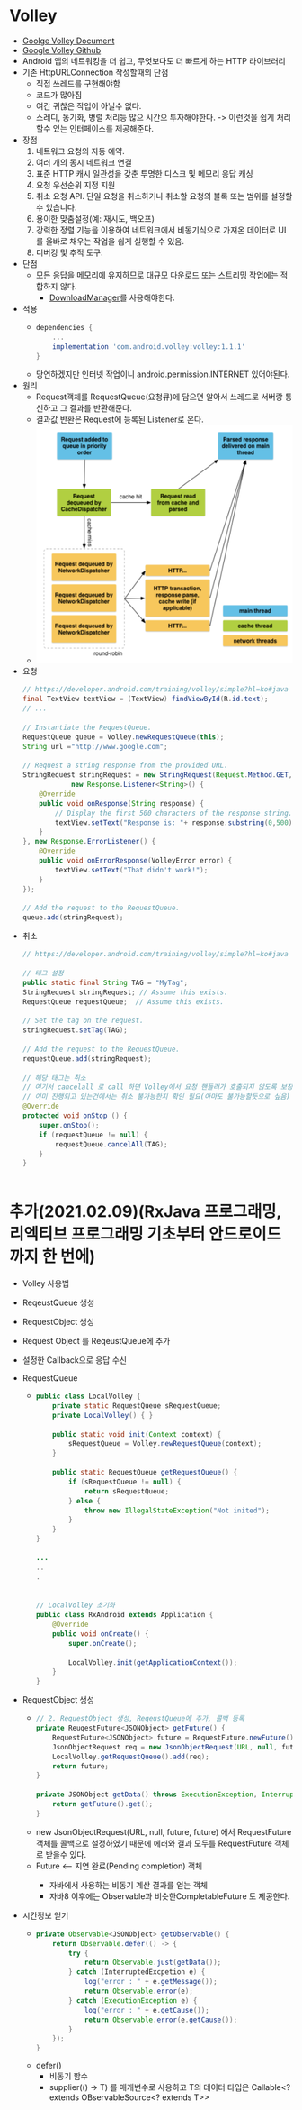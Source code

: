 Volley
===
* [Goolge Volley Document](https://ju-hy.tistory.com/66)
* [Google Volley Github](https://github.com/google/volley)
* Android 앱의 네트워킹을 더 쉽고, 무엇보다도 더 빠르게 하는 HTTP 라이브러리
* 기존 HttpURLConnection 작성할때의 단점
  * 직접 쓰레드를 구현해야함
  * 코드가 많아짐
  * 여간 귀찮은 작업이 아닐수 없다.
  * 스레디, 동기화, 병렬 처리등 많으 시간으 투자해야한다. -> 이런것을 쉽게 처리할수 있는 인터페이스를 제공해준다.
* 장점
  1. 네트워크 요청의 자동 예약.
  2. 여러 개의 동시 네트워크 연결
  3. 표준 HTTP 캐시 일관성을 갖춘 투명한 디스크 및 메모리 응답 캐싱
  4. 요청 우선순위 지정 지원
  5. 취소 요청 API. 단일 요청을 취소하거나 취소할 요청의 블록 또는 범위를 설정할 수 있습니다.
  6. 용이한 맞춤설정(예: 재시도, 백오프)
  7. 강력한 정렬 기능을 이용하여 네트워크에서 비동기식으로 가져온 데이터로 UI를 올바로 채우는 작업을 쉽게 실행할 수 있음.
  8. 디버깅 및 추적 도구.
* 단점
  * 모든 응답을 메모리에 유지하므로 대규모 다운로드 또는 스트리밍 작업에는 적합하지 않다.
    * [DownloadManager](https://developer.android.com/reference/android/app/DownloadManager?hl=ko)를 사용해야한다.
* 적용
  * ```gradle
    dependencies {
        ...
        implementation 'com.android.volley:volley:1.1.1'
    }
  * 당연하겠지만 인터넷 작업이니 android.permission.INTERNET 있어야된다.
* 원리
  * Request객체를 RequestQueue(요청큐)에 담으면 알아서 쓰레드로 서버랑 통신하고 그 결과를 반환해준다.
  * 결과값 반환은 Request에 등록된 Listener로 온다.
  * ![](img/volley_process.png)
* 요청
  ```java
  // https://developer.android.com/training/volley/simple?hl=ko#java 문서상에 있는 코드입니다.
  final TextView textView = (TextView) findViewById(R.id.text);
  // ...

  // Instantiate the RequestQueue.
  RequestQueue queue = Volley.newRequestQueue(this);
  String url ="http://www.google.com";

  // Request a string response from the provided URL.
  StringRequest stringRequest = new StringRequest(Request.Method.GET, url,
              new Response.Listener<String>() {
      @Override
      public void onResponse(String response) {
          // Display the first 500 characters of the response string.
          textView.setText("Response is: "+ response.substring(0,500));
      }
  }, new Response.ErrorListener() {
      @Override
      public void onErrorResponse(VolleyError error) {
          textView.setText("That didn't work!");
      }
  });

  // Add the request to the RequestQueue.
  queue.add(stringRequest);
* 취소
  ```java
  // https://developer.android.com/training/volley/simple?hl=ko#java 문서상에 있는 코드입니다.
  
  // 태그 설정
  public static final String TAG = "MyTag";
  StringRequest stringRequest; // Assume this exists.
  RequestQueue requestQueue;  // Assume this exists.

  // Set the tag on the request.
  stringRequest.setTag(TAG);

  // Add the request to the RequestQueue.
  requestQueue.add(stringRequest);
    
  // 해당 태그는 취소
  // 여기서 cancelall 로 call 하면 Volley에서 요청 핸들러가 호출되지 않도록 보장한다.
  // 이미 진행되고 있는건에서는 취소 불가능한지 확인 필요(아마도 불가능할듯으로 싶음)
  @Override
  protected void onStop () {
      super.onStop();
      if (requestQueue != null) {
          requestQueue.cancelAll(TAG);
      }
  }
    
추가(2021.02.09)(RxJava 프로그래밍, 리엑티브 프로그래밍 기초부터 안드로이드까지 한 번에)
===
* Volley 사용법
 * ReqeustQueue 생성
 * RequestObject 생성
 * Request Object 를 ReqeustQueue에 추가
 * 설정한 Callback으로 응답 수신
* RequestQueue
  * ```java
    public class LocalVolley {
        private static RequestQueue sRequestQueue;
        private LocalVolley() { }
        
        public static void init(Context context) {
            sRequestQueue = Volley.newRequestQueue(context);
        }
        
        public static RequestQueue getRequestQueue() {
            if (sRequestQueue != null) {
                return sRequestQueue;
            } else {
                throw new IllegalStateException("Not inited");
            }
        }
    }
    
    ...
    ..
    .
    
    
    // LocalVolley 초기화
    public class RxAndroid extends Application {
        @Override
        public void onCreate() {
            super.onCreate();
            
            LocalVolley.init(getApplicationContext());
        }
    }
* RequestObject 생성
  * ```java
    // 2. RequestObject 생성, ReqeustQueue에 추가, 콜백 등록
    private ReuqestFuture<JSONObject> getFuture() {
        RequestFuture<JSONObject> future = RequestFuture.newFuture();
        JsonObjectRequest req = new JsonObjectRequest(URL, null, future, future);
        LocalVolley.getRequestQueue().add(req);
        return future;
    }
 
    private JSONObject getData() throws ExecutionException, InterruptedException {
        return getFuture().get();
    }
  * new JsonObjectRequest(URL, null, future, future) 에서 RequestFuture 객체를 콜백으로 설정하였기 때문에 에러와 결과 모두를 RequestFuture 객체로 받을수 있다.
  * Future<T> <-- 지연 완료(Pending completion) 객체
    * 자바에서 사용하는 비동기 계산 결과를 얻는 객체
    * 자바8 이후에는 Observable과 비슷한CompletableFuture<T> 도 제공한다.
 
* 시간정보 얻기
  * ```java
    private Observable<JSONObject> getObservable() {
        return Observable.defer(() -> {
            try {
                return Observable.just(getData());
            } catch (InterruptedExcpetion e) {
                log("error : " + e.getMessage());
                return Observable.error(e);
            } catch (ExecutionException e) {
                log("error : " + e.getCause());
                return Observable.error(e.getCause());
            }
        });
    }
  * defer()
    * 비동기 함수
    * supplier(() -> T) 를 매개변수로 사용하고 T의 데이터 타입은 Callable<? extends OBservableSource<? extends T>>
    
 
    
   
            
 

  
